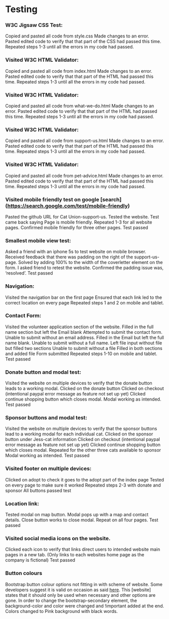 # Testing


### W3C Jigsaw CSS Test:

Copied and pasted all code from style.css 
Made changes to an error.
Pasted edited code to verify that that part of the CSS had passed this time.
Repeated steps 1-3 until all the errors in my code had passed. 


### Visited W3C HTML Validator:

Copied and pasted all code from index.html 
Made changes to an error.
Pasted edited code to verify that that part of the HTML had passed this time.
Repeated steps 1-3 until all the errors in my code had passed. 


### Visited W3C HTML Validator:

Copied and pasted all code from what-we-do.html 
Made changes to an error.
Pasted edited code to verify that that part of the HTML had passed this time.
Repeated steps 1-3 until all the errors in my code had passed. 

### Visited W3C HTML Validator:

Copied and pasted all code from support-us.html 
Made changes to an error.
Pasted edited code to verify that that part of the HTML had passed this time.
Repeated steps 1-3 until all the errors in my code had passed. 

### Visited W3C HTML Validator:

Copied and pasted all code from pet-advice.html 
Made changes to an error.
Pasted edited code to verify that that part of the HTML had passed this time.
Repeated steps 1-3 until all the errors in my code had passed. 

### Visited mobile friendly test on google [search] (https://search.google.com/test/mobile-friendly)

Pasted the github URL for Cat Union-support-us.
Tested the website.
Test came back saying Page is mobile friendly.
Repeated 1-3 for all website pages.
Confirmed mobile friendly for three other pages.
Test passed

### Smallest mobile view test:
Asked a friend with an iphone 5s to test website on mobile browser.
Received feedback that there was padding on the right of the support-us-page.
Solved by adding 100% to the width of the coverletter element on the form. 
I asked friend to retest the website.
Confirmed the padding issue was, ‘resolved’.
Test passed

### Navigation:

Visited the navigation bar on the first page 
Ensured that each link led to the correct location on every page
Repeated steps 1 and 2 on mobile and tablet.

### Contact Form:

Visited the volunteer application section of the website.
Filled in the full name section but left the Email blank
Attempted to submit the contact form.
Unable to submit without an email address.
Filled in the Email but left the full name blank. 
Unable to submit without a full name.
Left file input without file but filled two sections
Unable to submit without a file
Filled in both sections and added file
Form submitted 
Repeated steps 1-10 on mobile and tablet.
Test passed


### Donate button and modal test:

Visited the website on multiple devices to verify that the donate button leads to a working modal.
Clicked on the donate button 
Clicked on checkout
(intentional paypal error message as feature not set up yet)
Clicked continue shopping button which closes modal.
Modal working as intended. 
Test passed

### Sponsor buttons and modal test:

Visited the website on multiple devices to verify that the sponsor buttons lead to a working modal for each individual cat.
Clicked on the sponsor button under Jess-cat information
Clicked on checkout
(intentional paypal error message as feature not set up yet)
Clicked continue shopping button which closes modal.
Repeated for the other three cats available to sponsor
Modal working as intended. 
Test passed

### Visited footer on multiple devices:

Clicked on adopt to check it goes to the adopt part of the index page
Tested on every page to make sure it worked
Repeated steps 2-3 with donate and sponsor
All buttons passed test 

### Location link:

Tested modal on map button.
Modal pops up with a map and contact details. 
Close button works to close modal. 
Repeat on all four pages.
Test passed 

### Visited social media icons on the website.

Clicked each icon to verify that links direct users to intended website main pages in a new tab. 
(Only links to each websites home page as the company is fictional)
Test passed

### Button colours

Bootstrap button colour options not fitting in with scheme of website.
Some developers suggest it is valid on occasion as said [here](https://css-tricks.com/when-using-important-is-the-right-choice/). This [website] states that it should only be used when necessary and other options are gone. 
In order to change the bootstrap-secondary element, the background-color and color were changed and !important added at the end. 
Colors changed to Pink background with black words.  